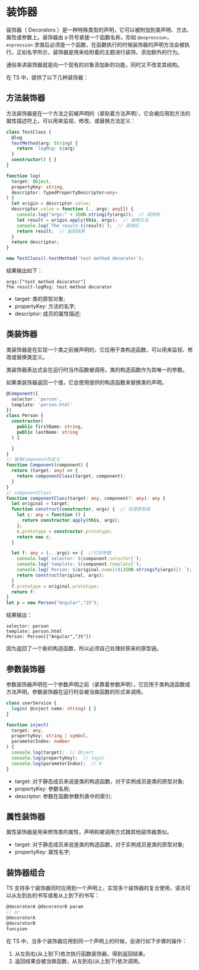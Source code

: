 # 装饰器

装饰器（ Decorators ）是一种特殊类型的声明，它可以被附加到类声明、方法、属性或参数上。装饰器由 `@` 符号紧接一个函数名称，形如 `@expression`，`expression` 求值后必须是一个函数，在函数执行的时候装饰器的声明方法会被执行。正如名字所示，装饰器是用来给附着的主题进行装饰，添加额外的行为。

通俗来讲装饰器就是向一个现有的对象添加新的功能，同时又不改变其结构。

在 TS 中，提供了以下几种装饰器：

## 方法装饰器

方法装饰器是在一个方法之前被声明的（紧贴着方法声明），它会被应用到方法的属性描述符上，可以用来监视、修改、或替换方法定义：

```ts
class TestClass {
  @log
  testMethod(arg: String) {
    return `logMsg: ${arg}`
  }
  constructor() { }
}

function log(
  target: Object,
  propertyKey: string,
  descriptor: TypedPropertyDescriptor<any>
) {
  let origin = descriptor.value;
  descriptor.value = function (...args: any[]) {
    console.log("args:" + JSON.stringify(args));  // 调用前
    let result = origin.apply(this, args);  // 调用方法
    console.log(`The result-${result}`);  // 调用后
    return result;  // 返回结果
  }
  return descriptor;
}

new TestClass().testMethod('test method decorator');
```

结果输出如下：

```
args:["test method decorator"]
The result-logMsg: test method decorator
```

* target: 类的原型对象;
* propertyKey: 方法的名字;
* descriptor: 成员的属性描述;

## 类装饰器

类装饰器是在实现一个类之前被声明的，它应用于类构造函数，可以用来监视、修改或替换类定义。

类装饰器表达式会在运行时当作函数被调用，类的构造函数作为其唯一的参数。

如果类装饰器返回一个值，它会使用提供的构造函数来替换类的声明。

```ts
@Component({
  selector: 'person',
  template: 'person.html'
})
class Person {
  constructor(
    public firstName: string,
    public lastName: string
  ) {

  }
}
// 装饰Component的定义
function Component(component) {
  return (target: any) => {
    return componentClass(target, component);
  }
}
// componentClass
function componentClass(target: any, component?: any): any {
  let original = target;
  function construct(constructor, args) {  // 处理原型链
    let c: any = function () {
      return constructor.apply(this, args);
    };
    c.prototype = constructor.prototype;
    return new c;
  }

  let f: any = (...args) => {  //打印参数
    console.log(`selector: ${component.selector}`);
    console.log(`template: ${component.template}`);
    console.log(`Person: ${original.name}(${JSON.stringify(args)}) `);
    return construct(original, args);
  }
  f.prototype = original.prototype;
  return f;
}
let p = new Person("Angular","JS");
```

结果输出：

```
selector: person
template: person.html
Person: Person(["Angular","JS"])
```

因为返回了一个新的构造函数，所以必须自己处理好原来的原型链。

## 参数装饰器

参数装饰器声明在一个参数声明之前（紧靠着参数声明），它应用于类构造函数或方法声明。参数装饰器在运行时会被当做函数的形式来调用。

```ts
class userService {
  login( @inject name: string) { }
}

function inject(
  target: any,
  propertyKey: string | symbol,
  parameterIndex: number
) {
  console.log(target);  // Object
  console.log(propertyKey);  // login
  console.log(parameterIndex);  // 0
}
```

* target: 对于静态成员来说是类的构造函数，对于实例成员是类的原型对象;
* propertyKey: 参数名称;
* descriptor: 参数在函数参数列表中的索引;

## 属性装饰器

属性装饰器是用来修饰类的属性，声明和被调用方式跟其他装饰器类似。

* target: 对于静态成员来说是类的构造函数，对于实例成员是类的原型对象;
* propertyKey: 属性名字;

## 装饰器组合

TS 支持多个装饰器同时应用到一个声明上，实现多个装饰器的复合使用，语法可以从左到右的书写或者从上到下的书写：

```ts
@decoratorA @decoratorB param
// or
@decoratorA
@decoratorB
funcyion
```

在 TS 中，当多个装饰器应用到同一个声明上的时候，会进行如下步骤的操作：

1. 从左到右(从上到下)依次执行函数装饰器，得到返回结果。
2. 返回结果会被当做函数，从左到右(从上到下)依次调用。